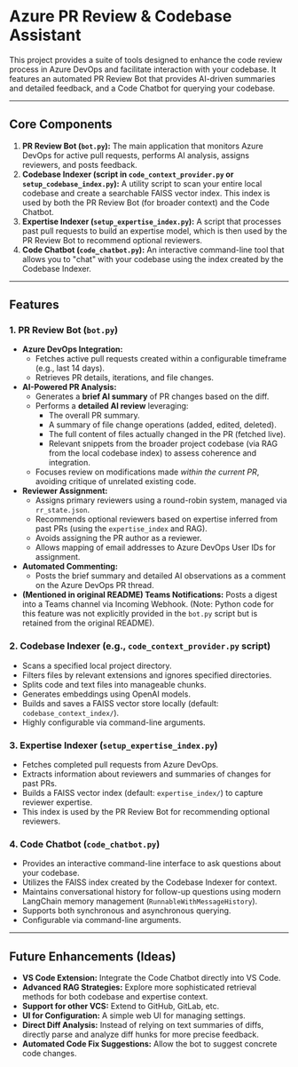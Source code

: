 # Azure PR Review & Codebase Assistant

This project provides a suite of tools designed to enhance the code review process in Azure DevOps and facilitate interaction with your codebase. It features an automated PR Review Bot that provides AI-driven summaries and detailed feedback, and a Code Chatbot for querying your codebase.

---

## Core Components

1.  **PR Review Bot (`bot.py`):** The main application that monitors Azure DevOps for active pull requests, performs AI analysis, assigns reviewers, and posts feedback.
2.  **Codebase Indexer (script in `code_context_provider.py` or `setup_codebase_index.py`):** A utility script to scan your entire local codebase and create a searchable FAISS vector index. This index is used by both the PR Review Bot (for broader context) and the Code Chatbot.
3.  **Expertise Indexer (`setup_expertise_index.py`):** A script that processes past pull requests to build an expertise model, which is then used by the PR Review Bot to recommend optional reviewers.
4.  **Code Chatbot (`code_chatbot.py`):** An interactive command-line tool that allows you to "chat" with your codebase using the index created by the Codebase Indexer.

---

## Features

### 1. PR Review Bot (`bot.py`)

* **Azure DevOps Integration:**
    * Fetches active pull requests created within a configurable timeframe (e.g., last 14 days).
    * Retrieves PR details, iterations, and file changes.
* **AI-Powered PR Analysis:**
    * Generates a **brief AI summary** of PR changes based on the diff.
    * Performs a **detailed AI review** leveraging:
        * The overall PR summary.
        * A summary of file change operations (added, edited, deleted).
        * The full content of files actually changed in the PR (fetched live).
        * Relevant snippets from the broader project codebase (via RAG from the local codebase index) to assess coherence and integration.
    * Focuses review on modifications made *within the current PR*, avoiding critique of unrelated existing code.
* **Reviewer Assignment:**
    * Assigns primary reviewers using a round-robin system, managed via `rr_state.json`.
    * Recommends optional reviewers based on expertise inferred from past PRs (using the `expertise_index` and RAG).
    * Avoids assigning the PR author as a reviewer.
    * Allows mapping of email addresses to Azure DevOps User IDs for assignment.
* **Automated Commenting:**
    * Posts the brief summary and detailed AI observations as a comment on the Azure DevOps PR thread.
* **(Mentioned in original README) Teams Notifications:** Posts a digest into a Teams channel via Incoming Webhook. (Note: Python code for this feature was not explicitly provided in the `bot.py` script but is retained from the original README).

### 2. Codebase Indexer (e.g., `code_context_provider.py` script)

* Scans a specified local project directory.
* Filters files by relevant extensions and ignores specified directories.
* Splits code and text files into manageable chunks.
* Generates embeddings using OpenAI models.
* Builds and saves a FAISS vector store locally (default: `codebase_context_index/`).
* Highly configurable via command-line arguments.

### 3. Expertise Indexer (`setup_expertise_index.py`)

* Fetches completed pull requests from Azure DevOps.
* Extracts information about reviewers and summaries of changes for past PRs.
* Builds a FAISS vector index (default: `expertise_index/`) to capture reviewer expertise.
* This index is used by the PR Review Bot for recommending optional reviewers.

### 4. Code Chatbot (`code_chatbot.py`)

* Provides an interactive command-line interface to ask questions about your codebase.
* Utilizes the FAISS index created by the Codebase Indexer for context.
* Maintains conversational history for follow-up questions using modern LangChain memory management (`RunnableWithMessageHistory`).
* Supports both synchronous and asynchronous querying.
* Configurable via command-line arguments.

---

## Future Enhancements (Ideas)

* **VS Code Extension:** Integrate the Code Chatbot directly into VS Code.
* **Advanced RAG Strategies:** Explore more sophisticated retrieval methods for both codebase and expertise context.
* **Support for other VCS:** Extend to GitHub, GitLab, etc.
* **UI for Configuration:** A simple web UI for managing settings.
* **Direct Diff Analysis:** Instead of relying on text summaries of diffs, directly parse and analyze diff hunks for more precise feedback.
* **Automated Code Fix Suggestions:** Allow the bot to suggest concrete code changes.